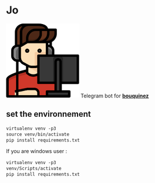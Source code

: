 # Jo
<img src="https://github.com/shadowcompiler/Jo/blob/master/jo.png">
Telegram bot for <a href="bouquinez.com"><strong>bouquinez</strong></a>

## set the environnement
```
virtualenv venv -p3
source venv/bin/activate
pip install requirements.txt
```
If you are windows user :
````
virtualenv venv -p3
venv/Scripts/activate
pip install requirements.txt
````
